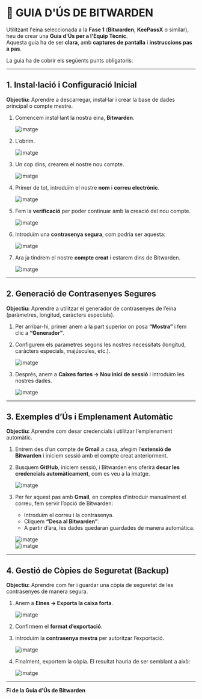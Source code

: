 # 🧭 GUIA D'ÚS DE BITWARDEN

Utilitzant l'eina seleccionada a la **Fase 1** (**Bitwarden**, **KeePassX** o similar), heu de crear una **Guia d'Ús per a l'Equip Tècnic**.  
Aquesta guia ha de ser **clara**, amb **captures de pantalla** i **instruccions pas a pas**.

La guia ha de cobrir els següents punts obligatoris:

---

## 1. Instal·lació i Configuració Inicial

**Objectiu:** Aprendre a descarregar, instal·lar i crear la base de dades principal o compte mestre.

1. Comencem instal·lant la nostra eina, **Bitwarden**.  

    ![imatge](img/foto1.png)

3. L’obrim.  

    ![imatge](img/foto2.png)

4. Un cop dins, crearem el nostre nou compte.  

    ![imatge](img/foto3.png)

5. Primer de tot, introduïm el nostre **nom** i **correu electrònic**.  

    ![imatge](img/foto4.png)

6. Fem la **verificació** per poder continuar amb la creació del nou compte.  

    ![imatge](img/foto5.png)

7. Introduïm una **contrasenya segura**, com podria ser aquesta:  

   ![imatge](img/foto8.png)

8. Ara ja tindrem el nostre **compte creat** i estarem dins de Bitwarden.  

    ![imatge](img/foto7.png)

---

## 2. Generació de Contrasenyes Segures

**Objectiu:** Aprendre a utilitzar el generador de contrasenyes de l’eina (paràmetres, longitud, caràcters especials).

1. Per arribar-hi, primer anem a la part superior on posa **“Mostra”** i fem clic a **“Generador”**.
2. Configurem els paràmetres segons les nostres necessitats (longitud, caràcters especials, majúscules, etc.).  

   ![imatge](img/foto1.1.png)

3. Després, anem a **Caixes fortes → Nou inici de sessió** i introduïm les nostres dades.  

   ![imatge](img/foto2.2.png)

---

## 3. Exemples d’Ús i Emplenament Automàtic

**Objectiu:** Aprendre com desar credencials i utilitzar l’emplenament automàtic.

1. Entrem des d’un compte de **Gmail** a casa, afegim l’**extensió de Bitwarden** i iniciem sessió amb el compte creat anteriorment.
2. Busquem **GitHub**, iniciem sessió, i Bitwarden ens oferirà **desar les credencials automàticament**, com es veu a la imatge.  

    ![imatge](img/foto3.3.png)

4. Per fer aquest pas amb **Gmail**, en comptes d’introduir manualment el correu, fem servir l’opció de Bitwarden:  
   - Introduïm el correu i la contrasenya.  
   - Cliquem **“Desa al Bitwarden”**.  
   - A partir d’ara, les dades quedaran guardades de manera automàtica.  

   ![imatge](img/foto4.4.png)  
   ![imatge](img/foto5.5.png)

---

## 4. Gestió de Còpies de Seguretat (Backup)

**Objectiu:** Aprendre com fer i guardar una còpia de seguretat de les contrasenyes de manera segura.

1. Anem a **Eines → Exporta la caixa forta**.  

    ![imatge](img/foto6.6.png)

3. Confirmem el **format d’exportació**.

4. Introduïm la **contrasenya mestra** per autoritzar l’exportació.  
 
   ![imatge](img/foto7.7.png)

5. Finalment, exportem la còpia. El resultat hauria de ser semblant a això:  

   ![imatge](img/foto8.8.png)

---

**Fi de la Guia d’Ús de Bitwarden**

